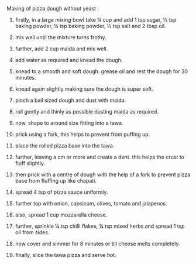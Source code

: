 Making of pizza dough without yeast :

1) firstly, in a large mixing bowl take ¼ cup and add 1 tsp sugar, ½ tsp baking powder, ¼ tsp baking powder, ½ tsp salt and 2 tbsp oil.

2) mix well until the mixture turns frothy.

3) further, add 2 cup maida and mix well.

4) add water as required and knead the dough.

5) knead to a smooth and soft dough. grease oil and rest the dough for 30 minutes.

6) knead again slightly making sure the dough is super soft.

7) pinch a ball sized dough and dust with maida.

8) roll gently and thinly as possible dusting maida as required.

9) now, shape to around size fitting into a tawa.

10) prick using a fork, this helps to prevent from puffing up.

11) place the rolled pizza base into the tawa.

12) further, leaving a cm or more and create a dent. this helps the crust to fluff slightly.

13) then prick with a centre of dough with the help of a fork to prevent pizza base from fluffing up like chapati.

14) spread 4 tsp of pizza sauce uniformly.

15) further top with onion, capsicum, olives, tomato and jalapenos.

16) also, spread 1 cup mozzarella cheese.

17) further, sprinkle ¼ tsp chilli flakes, ¼ tsp mixed herbs and spread 1 tsp oil from sides.

18) now cover and simmer for 8 minutes or till cheese melts completely.

19) finally, slice the tawa pizza and serve hot.
